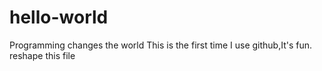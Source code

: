 # hello-world
Programming changes the world
This is the first time I use github,It's fun.
reshape this file
